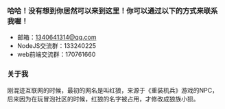### 哈哈！没有想到你居然可以来到这里！你可以通过以下的方式来联系我喔！
- 邮箱：1340641314@qq.com
- NodeJS交流群：133240225
- web前端交流群：170761660

### 关于我
刚混迹互联网的时候，最初的网名是叫红狼，来源于《重装机兵》游戏的NPC，后来因为在玩冒泡社区的时候，红狼的名字被占用，才修改成狼族小狈。
